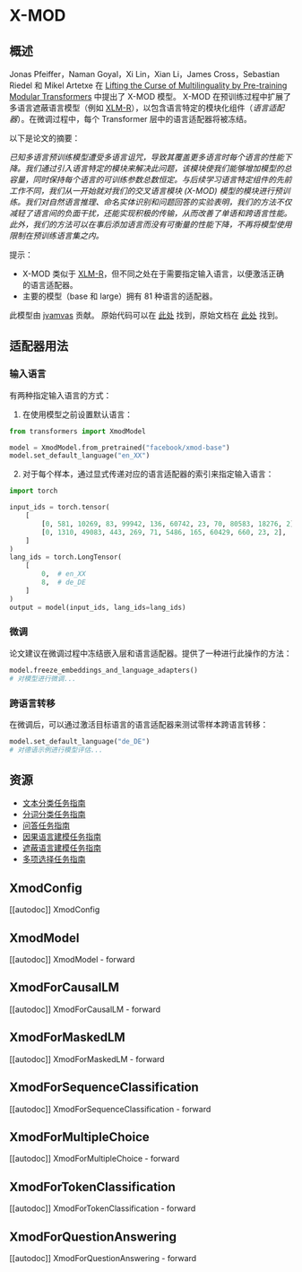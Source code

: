 <!-- 版权 2023 年 HuggingFace 团队保留所有权利。

根据 Apache 许可证第 2.0 版（“许可证”）许可；除非符合许可证，否则不得使用此文件。
你可以在以下网址获得许可证的副本

http://www.apache.org/licenses/LICENSE-2.0

除非适用法律有要求或书面同意，软件根据许可证在“现状”下分发，
无论明示或暗示的，不提供任何形式的保证或条件。
有关许可证下的特定语言的权限和限制，请查看许可证。

⚠️ 请注意，此文件采用 Markdown 格式，但包含我们的 doc-builder（类似 MDX 的语法）的特定语法，可能在你的 Markdown 查看器中无法正确呈现。

-->

# X-MOD

## 概述

Jonas Pfeiffer，Naman Goyal，Xi Lin，Xian Li，James Cross，Sebastian Riedel 和 Mikel Artetxe 在 [Lifting the Curse of Multilinguality by Pre-training Modular Transformers](http://dx.doi.org/10.18653/v1/2022.naacl-main.255) 中提出了 X-MOD 模型。
X-MOD 在预训练过程中扩展了多语言遮蔽语言模型（例如 [XLM-R](xlm-roberta)），以包含语言特定的模块化组件（_语言适配器_）。在微调过程中，每个 Transformer 层中的语言适配器将被冻结。

以下是论文的摘要：

*已知多语言预训练模型遭受多语言诅咒，导致其覆盖更多语言时每个语言的性能下降。我们通过引入语言特定的模块来解决此问题，该模块使我们能够增加模型的总容量，同时保持每个语言的可训练参数总数恒定。与后续学习语言特定组件的先前工作不同，我们从一开始就对我们的交叉语言模块 (X-MOD) 模型的模块进行预训练。我们对自然语言推理、命名实体识别和问题回答的实验表明，我们的方法不仅减轻了语言间的负面干扰，还能实现积极的传输，从而改善了单语和跨语言性能。此外，我们的方法可以在事后添加语言而没有可衡量的性能下降，不再将模型使用限制在预训练语言集之内。*

提示：
- X-MOD 类似于 [XLM-R](xlm-roberta)，但不同之处在于需要指定输入语言，以便激活正确的语言适配器。
- 主要的模型（base 和 large）拥有 81 种语言的适配器。

此模型由 [jvamvas](https://huggingface.co/jvamvas) 贡献。
原始代码可以在 [此处](https://github.com/facebookresearch/fairseq/tree/58cc6cca18f15e6d56e3f60c959fe4f878960a60/fairseq/models/xmod) 找到，原始文档在 [此处](https://github.com/facebookresearch/fairseq/tree/58cc6cca18f15e6d56e3f60c959fe4f878960a60/examples/xmod) 找到。

## 适配器用法

### 输入语言

有两种指定输入语言的方式：
1. 在使用模型之前设置默认语言：

```python
from transformers import XmodModel

model = XmodModel.from_pretrained("facebook/xmod-base")
model.set_default_language("en_XX")
```

2. 对于每个样本，通过显式传递对应的语言适配器的索引来指定输入语言：

```python
import torch

input_ids = torch.tensor(
    [
        [0, 581, 10269, 83, 99942, 136, 60742, 23, 70, 80583, 18276, 2],
        [0, 1310, 49083, 443, 269, 71, 5486, 165, 60429, 660, 23, 2],
    ]
)
lang_ids = torch.LongTensor(
    [
        0,  # en_XX
        8,  # de_DE
    ]
)
output = model(input_ids, lang_ids=lang_ids)
```

### 微调
论文建议在微调过程中冻结嵌入层和语言适配器。提供了一种进行此操作的方法：

```python
model.freeze_embeddings_and_language_adapters()
# 对模型进行微调...
```

### 跨语言转移
在微调后，可以通过激活目标语言的语言适配器来测试零样本跨语言转移：

```python
model.set_default_language("de_DE")
# 对德语示例进行模型评估...
```

## 资源

- [文本分类任务指南](../tasks/sequence_classification)
- [分词分类任务指南](../tasks/token_classification)
- [问答任务指南](../tasks/question_answering)
- [因果语言建模任务指南](../tasks/language_modeling)
- [遮蔽语言建模任务指南](../tasks/masked_language_modeling)
- [多项选择任务指南](../tasks/multiple_choice)

## XmodConfig

[[autodoc]] XmodConfig

## XmodModel

[[autodoc]] XmodModel
    - forward

## XmodForCausalLM

[[autodoc]] XmodForCausalLM
    - forward

## XmodForMaskedLM

[[autodoc]] XmodForMaskedLM
    - forward

## XmodForSequenceClassification

[[autodoc]] XmodForSequenceClassification
    - forward

## XmodForMultipleChoice

[[autodoc]] XmodForMultipleChoice
    - forward

## XmodForTokenClassification

[[autodoc]] XmodForTokenClassification
    - forward

## XmodForQuestionAnswering

[[autodoc]] XmodForQuestionAnswering
    - forward